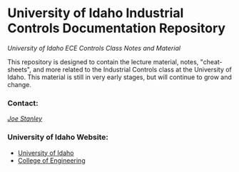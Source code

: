 # University of Idaho Industrial Controls Documentation Repository
*University of Idaho ECE Controls Class Notes and Material*


This repository is designed to contain the lecture material, notes, "cheat-sheets",
and more related to the Industrial Controls class at the University of Idaho. This
material is still in very early stages, but will continue to grow and change.


### Contact:
[*Joe Stanley*](mailto:joe_stanley@selinc.com)

### University of Idaho Website:
- [University of Idaho](https://www.uidaho.edu/)
- [College of Engineering](https://www.uidaho.edu/engr)